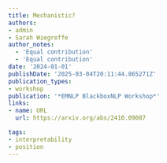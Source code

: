 ```yaml
---
title: Mechanistic?
authors:
- admin
- Sarah Wiegreffe
author_notes:
  - 'Equal contribution'
  - 'Equal contribution'
date: '2024-01-01'
publishDate: '2025-03-04T20:11:44.865271Z'
publication_types:
- workshop
publication: '*EMNLP BlackboxNLP Workshop*'
links:
- name: URL
  url: https://arxiv.org/abs/2410.09087

tags:
- interpretability
- position
---
```

